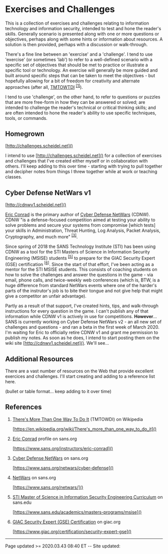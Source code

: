 # Exercises and Challenges

This is a collection of exercises and challenges relating to information technology and information security, intended to test and hone the reader's skills.  Generally scenario is presented along with one or more questions or objectives, perhaps along with some hints or information about resources. A solution is then provided, perhaps with a discussion or walk-through.

There's a fine line between an 'exercise' and a 'challenge'. I tend to use 'exercise' (or sometimes 'lab') to refer to a well-defined scenario with a specific set of objectives that should be met to practice or illustrate a specific tool or technology. An exercise will generally be more guided and built around specific steps that can be taken to meet the objectives - but hopefully allowing for a bit of freedom for creativity and alternate approaches (after all, [TMTOWTDI](https://en.wikipedia.org/wiki/There's_more_than_one_way_to_do_it) <sup>[&#91;1&#93;](https://en.wikipedia.org/wiki/There's_more_than_one_way_to_do_it)</sup>).

I tend to use 'challenge', on the other hand, to refer to questions or puzzles that are more free-form in how they can be answered or solved; are intended to challenge the reader's technical or critical thinking skills; and are often intended to hone the reader's ability to use specific techniques, tools, or commands.

## Homegrown

[http://challenges.scheidel.net]()

I intend to use [http://challenges.scheidel.net]() for  a collection of exercises and challenges that I've created either myself or in collaboration with others. I'll keep adding to this over time - starting with trying to pull together and decipher notes from things I threw together while at work or teaching classes. 

## Cyber Defense NetWars v1

[http://cdnwv1.scheidel.net]()

[Eric Conrad](https://www.sans.org/instructors/eric-conrad) is the primary author of [Cyber Defense NetWars](https://www.sans.org/netwars/cyber-defense) (CDNW). CDNW "is a defense-focused competition aimed at testing your ability to solve problems and secure your systems from compromise \[which tests\] your skills in Administration, Threat Hunting, Log Analysis, Packet Analysis, Cryptography, and much more" <sup>[&#91;3&#93;](https://www.sans.org/netwars/cyber-defense)</sup>.

Since spring of 2018 the SANS Technology Institute (STI) has been using CDNW as a tool for the STI Masters of Science in Information Security Engineering (MSISE) students <sup>[&#91;5&#93;](https://www.sans.edu/academics/masters-programs/msise)</sup> to prepare for the GIAC Security Expert (GSE) certification <sup>[&#91;6&#93;](https://www.giac.org/certification/security-expert-gse)</sup>. Since the start of that effort, I've been acting as a mentor for the STI MSISE students. This consists of coaching students on how to solve the challenges and answer the questions in the game - via email, phone calls, and twice-weekly web conferences (which is, BTW, is a huge difference from standard NetWars events where one of the harder's parts of the instrutor's job is to bite their tongue and not give help that might give a competitor an unfair advantage).

Partly as a result of that support, I've created hints, tips, and walk-through instructions for every question in the game. I can't publish any of that information while CDNW v1 is actively in use for competitions. **However**... SANS is currently working on Cyber Defense NetWars v2 - an all new set of challenges and questions - and ran a beta in the first week of March 2020. I'm waiting for Eric to officially retire CDNW v1 and grant me permission to publish my notes. As soon as he does, I intend to start posting them on the wiki site [http://cdnwv1.scheidel.net]().  We'll see...

## Additional Resources

There are a vast number of resources on the Web that provide excellent exercices and challenges.  I'll start creating and adding to a reference list here.

(bullet or table format... keep adding to it over time)

## References

 1. [There's More Than One Way To Do It](https://en.wikipedia.org/wiki/There's_more_than_one_way_to_do_it) (TMTOWDI) on Wikipedia
 
    [https://en.wikipedia.org/wiki/There's_more_than_one_way_to_do_it]()

 2. [Eric Conrad](https://www.sans.org/instructors/eric-conrad) profile on sans.org
 
    [https://www.sans.org/instructors/eric-conrad]()

 3. [Cyber Defense NetWars](https://www.sans.org/netwars/cyber-defense) on sans.org
 
    [https://www.sans.org/netwars/cyber-defense]()
   
 4. [NetWars](https://www.sans.org/netwars/) on sans.org
 
    [https://www.sans.org/netwars/]()

 5. [STI Master of Science in Information Security Engineering Curriculum](https://www.sans.edu/academics/masters-programs/msise) on sans.edu
 
    [https://www.sans.edu/academics/masters-programs/msise]()

 6. [GIAC Security Expert (GSE) Certification](https://www.giac.org/certification/security-expert-gse) on giac.org
 
    [https://www.giac.org/certification/security-expert-gse]()

<hr class="tight"><p class="timestamp">Page updated >= 2020.03.43 08:40 ET -- Site updated: <span id="timestamp"></span></p>
<script type='text/javascript'>document.getElementById("timestamp").innerHTML = Date(document.lastModified);</script>
